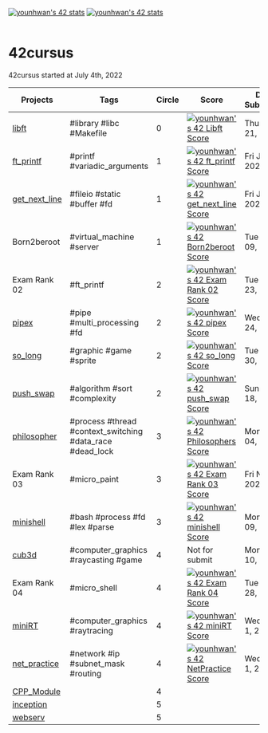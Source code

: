 [![younhwan's 42 stats](http://is.am/572u)](https://github.com/JaeSeoKim/badge42)
[![younhwan's 42 stats](https://badge42.vercel.app/api/v2/cl8h1sspf00640gjzpe8t5f1y/stats?cursusId=21&coalitionId=85)](https://github.com/JaeSeoKim/badge42)
<br/><br/>

# 42cursus
42cursus started at July 4th, 2022

| Projects | Tags | Circle | Score | Date Submitted |
| -------- | ---- | ------ | ----- | -------------- |
| [libft](./libft) | #library #libc #Makefile | 0 | [![younhwan's 42 Libft Score](http://is.am/56pm)](https://github.com/JaeSeoKim/badge42) | Thu Jul 21, 2022 |
| [ft_printf](./ft_printf) | #printf #variadic_arguments | 1 | [![younhwan's 42 ft_printf Score](http://is.am/56px)](https://github.com/JaeSeoKim/badge42) | Fri Jul 22, 2022 |
| [get_next_line](./get_next_line) | #fileio #static #buffer #fd | 1 | [![younhwan's 42 get_next_line Score](http://is.am/56pp)](https://github.com/JaeSeoKim/badge42) | Fri Jul 29, 2022 |
| Born2beroot | #virtual_machine #server | 1 | [![younhwan's 42 Born2beroot Score](http://is.am/56pq)](https://github.com/JaeSeoKim/badge42) | Tue Aug 09, 2022 |
| Exam Rank 02  |  #ft_printf | 2 | [![younhwan's 42 Exam Rank 02 Score](http://is.am/56pr)](https://github.com/JaeSeoKim/badge42) | Tue Aug 23, 2022 |
| [pipex](./pipex) | #pipe #multi_processing #fd | 2 | [![younhwan's 42 pipex Score](http://is.am/56ps)](https://github.com/JaeSeoKim/badge42) | Wed Aug 24, 2022 |
| [so_long](./so_long) | #graphic #game #sprite | 2 | [![younhwan's 42 so_long Score](http://is.am/56pt)](https://github.com/JaeSeoKim/badge42) | Tue Aug 30, 2022 |
| [push_swap](./push_swap) | #algorithm #sort #complexity | 2 | [![younhwan's 42 push_swap Score](http://is.am/56pu)](https://github.com/JaeSeoKim/badge42) | Sun Sep 18, 2022 |
| [philosopher](./philosopher) | #process #thread #context_switching #data_race #dead_lock | 3 | [![younhwan's 42 Philosophers Score](https://badge42.vercel.app/api/v2/cl8h1sspf00640gjzpe8t5f1y/project/2791811)](https://github.com/JaeSeoKim/badge42) | Mon Oct 04, 2022 |
| Exam Rank 03 | #micro_paint | 3 | [![younhwan's 42 Exam Rank 03 Score](https://badge42.vercel.app/api/v2/cl8h1sspf00640gjzpe8t5f1y/project/2864285)](https://github.com/JaeSeoKim/badge42) | Fri Nov 4, 2022 |
| [minishell](https://github.com/Younganswer/minishell/tree/main) | #bash #process #fd #lex #parse | 3 | [![younhwan's 42 minishell Score](https://badge42.vercel.app/api/v2/cl8h1sspf00640gjzpe8t5f1y/project/2895599)](https://github.com/JaeSeoKim/badge42) | Mon Jan 09, 2023 |
| [cub3d](https://github.com/Younganswer/cub3d/tree/main) | #computer_graphics #raycasting #game | 4 | Not for submit | Mon Feb 10, 2023 |
| Exam Rank 04 | #micro_shell | 4 | [![younhwan's 42 Exam Rank 04 Score](https://badge42.vercel.app/api/v2/cl8h1sspf00640gjzpe8t5f1y/project/2979989)](https://github.com/JaeSeoKim/badge42) | Tue Feb 28, 2023 |
| [miniRT](https://github.com/Younganswer/miniRT/tree/main) | #computer_graphics #raytracing | 4 | [![younhwan's 42 miniRT Score](https://badge42.vercel.app/api/v2/cl8h1sspf00640gjzpe8t5f1y/project/2961040)](https://github.com/JaeSeoKim/badge42) | Wed Mar 1, 2023 |
| [net_practice](./net_practice) | #network #ip #subnet_mask #routing | 4 | [![younhwan's 42 NetPractice Score](https://badge42.vercel.app/api/v2/cl8h1sspf00640gjzpe8t5f1y/project/3003473)](https://github.com/JaeSeoKim/badge42) | Wed Mar 1, 2023 |
| [CPP_Module](./CPP_Module) |  | 4 |  |  |
| [inception](./inception) |  | 5 |  |  |
| [webserv](./webserv) |  | 5 |  |  |